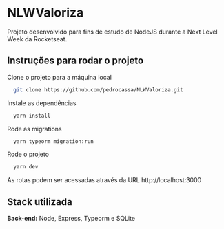 
# NLWValoriza

Projeto desenvolvido para fins de estudo de NodeJS durante a Next Level Week da Rocketseat. 




## Instruções para rodar o projeto

Clone o projeto para a máquina local

```bash
  git clone https://github.com/pedrocassa/NLWValoriza.git
```

Instale as dependências

```bash
  yarn install
```

Rode as migrations

```bash
  yarn typeorm migration:run
```

Rode o projeto

```bash
  yarn dev
```

As rotas podem ser acessadas através da URL http://localhost:3000
## Stack utilizada

**Back-end:** Node, Express, Typeorm e SQLite

